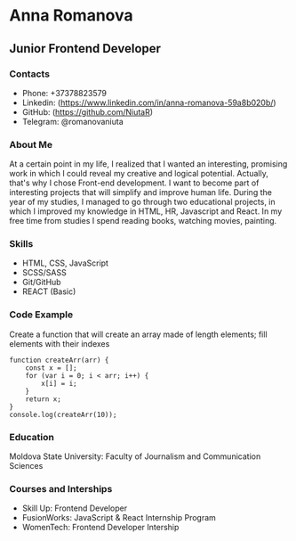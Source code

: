 # Anna Romanova
## Junior Frontend Developer
### Contacts 
* Phone: +37378823579
* Linkedin: (https://www.linkedin.com/in/anna-romanova-59a8b020b/)
* GitHub: (https://github.com/NiutaR)
* Telegram: @romanovaniuta

### About Me
At a certain point in my life, I realized that I wanted an interesting, promising work in which I could reveal my creative and logical potential. Actually, that's why I chose Front-end development. I want to become part of interesting projects that will simplify and improve human life. During the year of my studies, I managed to go through two educational projects, in which I improved my knowledge in HTML, HR, Javascript and React.
In my free time from studies I spend reading books, watching movies, painting.
### Skills
* HTML, CSS, JavaScript
* SCSS/SASS
* Git/GitHub
* REACT (Basic)
### Code Example
Create a function that will create an array made of length elements; fill elements with their indexes
```
function createArr(arr) {
    const x = [];
    for (var i = 0; i < arr; i++) {
        x[i] = i;
    }
    return x;
}
console.log(createArr(10));
```
### Education
Moldova State University: Faculty of Journalism and Communication Sciences
### Courses and Interships
* Skill Up: Frontend Developer
* FusionWorks: JavaScript & React Internship Program
* WomenTech: Frontend Developer Intership 
